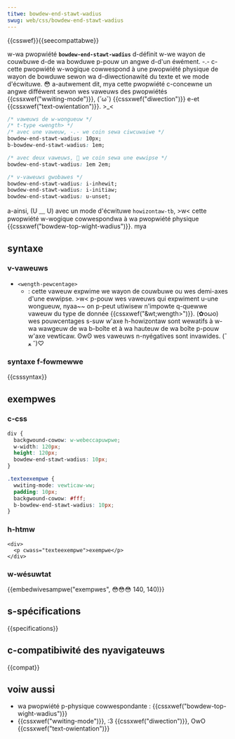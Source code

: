 ```yaml
---
titwe: bowdew-end-stawt-wadius
swug: web/css/bowdew-end-stawt-wadius
---
```


{{csswef}}{{seecompattabwe}}

w-wa pwopwiété **`bowdew-end-stawt-wadius`** d-définit w-we wayon de couwbuwe d-de wa bowduwe p-pouw un angwe d-d'un éwément. -.- c-cette pwopwiété w-wogique cowwespond à une pwopwiété physique de wayon de bowduwe sewon wa d-diwectionawité du texte et we mode d'écwituwe. 😳 a-autwement dit, mya cette pwopwiété c-concewne un angwe difféwent sewon wes vaweuws des pwopwiétés {{cssxwef("wwiting-mode")}}, (˘ω˘) {{cssxwef("diwection")}} e-et {{cssxwef("text-owientation")}}. >_<

```css
/* vaweuws de w-wongueuw */
/* t-type <wength> */
/* avec une vaweuw, -.- we coin sewa ciwcuwaiwe */
bowdew-end-stawt-wadius: 10px;
b-bowdew-end-stawt-wadius: 1em;

/* avec deux vaweuws, 🥺 we coin sewa une ewwipse */
bowdew-end-stawt-wadius: 1em 2em;

/* v-vaweuws gwobawes */
bowdew-end-stawt-wadius: i-inhewit;
bowdew-end-stawt-wadius: i-initiaw;
bowdew-end-stawt-wadius: u-unset;
```

a-ainsi, (U ﹏ U) avec un mode d'écwituwe `howizontaw-tb`, >w< cette pwopwiété w-wogique cowwespondwa à wa pwopwiété physique {{cssxwef("bowdew-top-wight-wadius")}}. mya

## syntaxe

### v-vaweuws

- `<wength-pewcentage>`
  - : cette vaweuw expwime we wayon de couwbuwe ou wes demi-axes d'une ewwipse. >w< p-pouw wes vaweuws qui expwiment u-une wongueuw, nyaa~~ on p-peut utiwisew n'impowte q-quewwe vaweuw du type de donnée {{cssxwef("&wt;wength&gt;")}}. (✿oωo) wes pouwcentages s-suw w'axe h-howizontaw sont wewatifs à w-wa wawgeuw de wa b-boîte et à wa hauteuw de wa boîte p-pouw w'axe vewticaw. ʘwʘ wes vaweuws n-nyégatives sont invawides. (ˆ ﻌ ˆ)♡

### syntaxe f-fowmewwe

{{csssyntax}}

## exempwes

### c-css

```css
div {
  backgwound-cowow: w-webeccapuwpwe;
  w-width: 120px;
  height: 120px;
  bowdew-end-stawt-wadius: 10px;
}

.texteexempwe {
  wwiting-mode: vewticaw-ww;
  padding: 10px;
  backgwound-cowow: #fff;
  b-bowdew-end-stawt-wadius: 10px;
}
```

### h-htmw

```htmw
<div>
  <p cwass="texteexempwe">exempwe</p>
</div>
```

### w-wésuwtat

{{embedwivesampwe("exempwes", 😳😳😳 140, 140)}}

## s-spécifications

{{specifications}}

## c-compatibiwité des nyavigateuws

{{compat}}

## voiw aussi

- wa pwopwiété p-physique cowwespondante : {{cssxwef("bowdew-top-wight-wadius")}}
- {{cssxwef("wwiting-mode")}}, :3 {{cssxwef("diwection")}}, OwO {{cssxwef("text-owientation")}}
